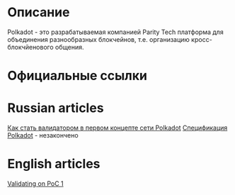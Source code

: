 # Описание
Polkadot - это разрабатываемая компанией Parity Tech платформа для объединения разнообразных блокчейнов, т.е. организацию кросс-блокчйенового общения.

# Официальные ссылки

# Russian articles
[Как стать валидатором в первом концепте сети Polkadot](validating-on-poc-1.md)
[Спецификация Polkadot](polkadot-spec-ru.md) - незакончено

# English articles
[Validating on PoC 1](https://github.com/paritytech/polkadot/wiki/Validating-on-PoC-1)